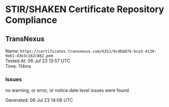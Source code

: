 # STIR/SHAKEN Certificate Repository Compliance

## TransNexus

Name: `https://certificates.transnexus.com/625J/9c4bb87b-bca3-4139-9eb1-d3e3c182c882.pem`\
Tested At: 06 Jul 23 13:57 UTC\
Time: 114ms

### Issues

no warning, or error, or notice date level issues were found

Generated: 06 Jul 23 14:08 UTC